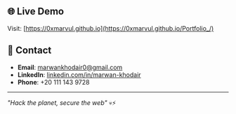 ## 🌐 Live Demo

Visit: [https://0xmarvul.github.io](https://0xmarvul.github.io/Portfolio_/)

## 📧 Contact

- **Email**: marwankhodair0@gmail.com
- **LinkedIn**: [linkedin.com/in/marwan-khodair](https://linkedin.com/in/marwan-khodair)
- **Phone**: +20 111 143 9728

---

*"Hack the planet, secure the web"* 💀⚡
